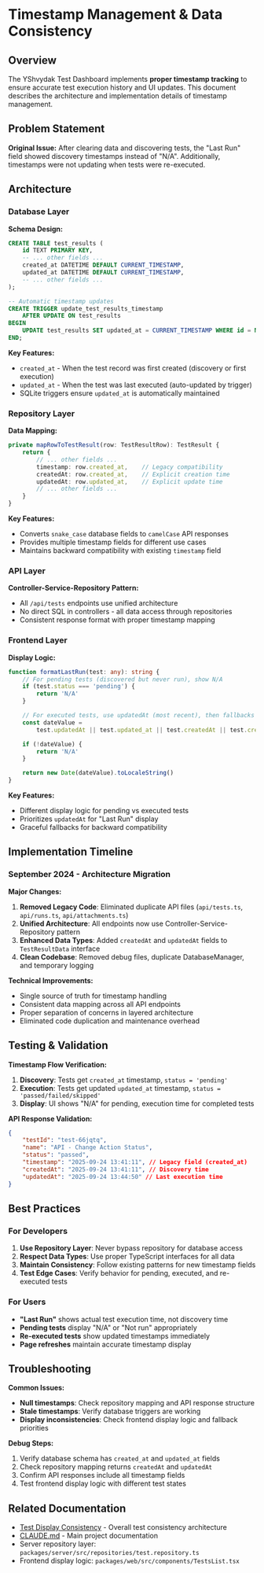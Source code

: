 # Timestamp Management & Data Consistency

## Overview

The YShvydak Test Dashboard implements **proper timestamp tracking** to ensure accurate test execution history and UI updates. This document describes the architecture and implementation details of timestamp management.

## Problem Statement

**Original Issue:** After clearing data and discovering tests, the "Last Run" field showed discovery timestamps instead of "N/A". Additionally, timestamps were not updating when tests were re-executed.

## Architecture

### Database Layer

**Schema Design:**

```sql
CREATE TABLE test_results (
    id TEXT PRIMARY KEY,
    -- ... other fields ...
    created_at DATETIME DEFAULT CURRENT_TIMESTAMP,
    updated_at DATETIME DEFAULT CURRENT_TIMESTAMP,
    -- ... other fields ...
);

-- Automatic timestamp updates
CREATE TRIGGER update_test_results_timestamp
    AFTER UPDATE ON test_results
BEGIN
    UPDATE test_results SET updated_at = CURRENT_TIMESTAMP WHERE id = NEW.id;
END;
```

**Key Features:**

- `created_at` - When the test record was first created (discovery or first execution)
- `updated_at` - When the test was last executed (auto-updated by trigger)
- SQLite triggers ensure `updated_at` is automatically maintained

### Repository Layer

**Data Mapping:**

```typescript
private mapRowToTestResult(row: TestResultRow): TestResult {
    return {
        // ... other fields ...
        timestamp: row.created_at,    // Legacy compatibility
        createdAt: row.created_at,    // Explicit creation time
        updatedAt: row.updated_at,    // Explicit update time
        // ... other fields ...
    }
}
```

**Key Features:**

- Converts `snake_case` database fields to `camelCase` API responses
- Provides multiple timestamp fields for different use cases
- Maintains backward compatibility with existing `timestamp` field

### API Layer

**Controller-Service-Repository Pattern:**

- All `/api/tests` endpoints use unified architecture
- No direct SQL in controllers - all data access through repositories
- Consistent response format with proper timestamp mapping

### Frontend Layer

**Display Logic:**

```typescript
function formatLastRun(test: any): string {
    // For pending tests (discovered but never run), show N/A
    if (test.status === 'pending') {
        return 'N/A'
    }

    // For executed tests, use updatedAt (most recent), then fallbacks
    const dateValue =
        test.updatedAt || test.updated_at || test.createdAt || test.created_at || test.timestamp

    if (!dateValue) {
        return 'N/A'
    }

    return new Date(dateValue).toLocaleString()
}
```

**Key Features:**

- Different display logic for pending vs executed tests
- Prioritizes `updatedAt` for "Last Run" display
- Graceful fallbacks for backward compatibility

## Implementation Timeline

### September 2024 - Architecture Migration

**Major Changes:**

1. **Removed Legacy Code**: Eliminated duplicate API files (`api/tests.ts`, `api/runs.ts`, `api/attachments.ts`)
2. **Unified Architecture**: All endpoints now use Controller-Service-Repository pattern
3. **Enhanced Data Types**: Added `createdAt` and `updatedAt` fields to `TestResultData` interface
4. **Clean Codebase**: Removed debug files, duplicate DatabaseManager, and temporary logging

**Technical Improvements:**

- Single source of truth for timestamp handling
- Consistent data mapping across all API endpoints
- Proper separation of concerns in layered architecture
- Eliminated code duplication and maintenance overhead

## Testing & Validation

**Timestamp Flow Verification:**

1. **Discovery**: Tests get `created_at` timestamp, `status = 'pending'`
2. **Execution**: Tests get updated `updated_at` timestamp, `status = 'passed/failed/skipped'`
3. **Display**: UI shows "N/A" for pending, execution time for completed tests

**API Response Validation:**

```json
{
    "testId": "test-66jqtq",
    "name": "API - Change Action Status",
    "status": "passed",
    "timestamp": "2025-09-24 13:41:11", // Legacy field (created_at)
    "createdAt": "2025-09-24 13:41:11", // Discovery time
    "updatedAt": "2025-09-24 13:44:50" // Last execution time
}
```

## Best Practices

### For Developers

1. **Use Repository Layer**: Never bypass repository for database access
2. **Respect Data Types**: Use proper TypeScript interfaces for all data
3. **Maintain Consistency**: Follow existing patterns for new timestamp fields
4. **Test Edge Cases**: Verify behavior for pending, executed, and re-executed tests

### For Users

- **"Last Run"** shows actual test execution time, not discovery time
- **Pending tests** display "N/A" or "Not run" appropriately
- **Re-executed tests** show updated timestamps immediately
- **Page refreshes** maintain accurate timestamp display

## Troubleshooting

**Common Issues:**

- **Null timestamps**: Check repository mapping and API response structure
- **Stale timestamps**: Verify database triggers are working
- **Display inconsistencies**: Check frontend display logic and fallback priorities

**Debug Steps:**

1. Verify database schema has `created_at` and `updated_at` fields
2. Check repository mapping returns `createdAt` and `updatedAt`
3. Confirm API responses include all timestamp fields
4. Test frontend display logic with different test states

## Related Documentation

- [Test Display Consistency](./TEST_DISPLAY.md) - Overall test consistency architecture
- [CLAUDE.md](../CLAUDE.md) - Main project documentation
- Server repository layer: `packages/server/src/repositories/test.repository.ts`
- Frontend display logic: `packages/web/src/components/TestsList.tsx`
